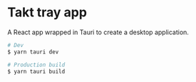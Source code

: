 # Takt tray app

A React app wrapped in Tauri to create a desktop application.

```sh
# Dev
$ yarn tauri dev

# Production build
$ yarn tauri build
```
